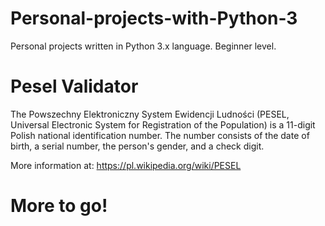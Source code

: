 # Personal-projects-with-Python-3
Personal projects written in Python 3.x language. Beginner level.

# Pesel Validator
The Powszechny Elektroniczny System Ewidencji Ludności (PESEL, Universal Electronic System for Registration of the Population) is a 11-digit Polish national identification number. The number consists of the date of birth, a serial number, the person's gender, and a check digit.

More information at:
https://pl.wikipedia.org/wiki/PESEL

# More to go!
